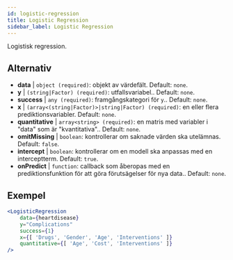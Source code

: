 ```yaml
---
id: logistic-regression
title: Logistic Regression
sidebar_label: Logistic Regression
---
```


Logistisk regression.

## Alternativ

* __data__ | `object (required)`: objekt av värdefält. Default: `none`.
* __y__ | `(string|Factor) (required)`: utfallsvariabel.. Default: `none`.
* __success__ | `any (required)`: framgångskategori för `y`.. Default: `none`.
* __x__ | `(array<(string|Factor)>|string|Factor) (required)`: en eller flera prediktionsvariabler. Default: `none`.
* __quantitative__ | `array<string> (required)`: en matris med variabler i "data" som är "kvantitativa".. Default: `none`.
* __omitMissing__ | `boolean`: kontrollerar om saknade värden ska utelämnas. Default: `false`.
* __intercept__ | `boolean`: kontrollerar om en modell ska anpassas med en interceptterm. Default: `true`.
* __onPredict__ | `function`: callback som åberopas med en prediktionsfunktion för att göra förutsägelser för nya data.. Default: `none`.


## Exempel

```jsx live
<LogisticRegression 
    data={heartdisease} 
    y="Complications"
    success={1}
    x={[ 'Drugs', 'Gender', 'Age', 'Interventions' ]}
    quantitative={[ 'Age', 'Cost', 'Interventions' ]}
/>
```

